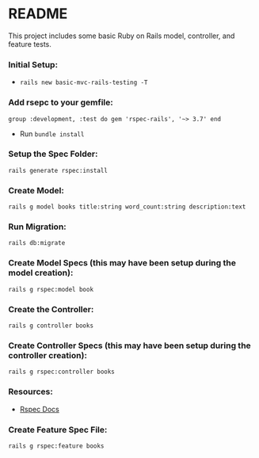 # README

This project includes some basic Ruby on Rails model, controller, and feature tests.

### Initial Setup:
* `rails new basic-mvc-rails-testing -T`

### Add rsepc to your gemfile:
`
group :development, :test do
  gem 'rspec-rails', '~> 3.7'
end
`

* Run `bundle install`

### Setup the Spec Folder:
`rails generate rspec:install`

### Create Model:
`rails g model books title:string word_count:string description:text`

### Run Migration:
`rails db:migrate`

### Create Model Specs (this may have been setup during the model creation):
`rails g rspec:model book`

### Create the Controller:
`rails g controller books`

### Create Controller Specs (this may have been setup during the controller creation):
`rails g rspec:controller books`

### Resources:
- [Rspec Docs](https://relishapp.com/rspec/rspec-rails/v/3-7/docs)

### Create Feature Spec File:
`rails g rspec:feature books`